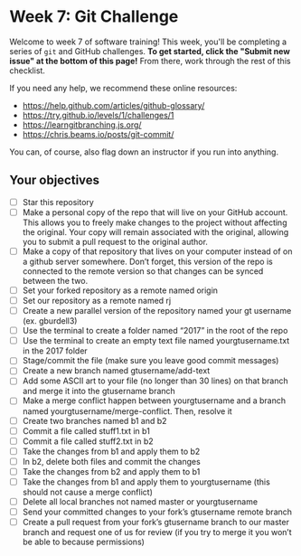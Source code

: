 # Week 7: Git Challenge

Welcome to week 7 of software training! This week, you'll be completing a series of `git` and GitHub challenges. **To get started, click the "Submit new issue" at the bottom of this page!** From there, work through the rest of this checklist.

If you need any help, we recommend these online resources:
- https://help.github.com/articles/github-glossary/
- https://try.github.io/levels/1/challenges/1
- https://learngitbranching.js.org/
- https://chris.beams.io/posts/git-commit/

You can, of course, also flag down an instructor if you run into anything.

## Your objectives
- [ ] Star this repository
- [ ] Make a personal copy of the repo that will live on your GitHub account. This allows you to freely make changes to the project without affecting the original. Your copy will remain associated with the original, allowing you to submit a pull request to the original author.
- [ ] Make a copy of that repository that lives on your computer instead of on a github server somewhere. Don’t forget, this version of the repo is connected to the remote version so that changes can be synced between the two.
- [ ] Set your forked repository as a remote named origin
- [ ] Set our repository as a remote named rj
- [ ] Create a new parallel version of the repository named your gt username (ex. gburdell3)
- [ ] Use the terminal to create a folder named “2017” in the root of the repo
- [ ] Use the terminal to create an empty text file named yourgtusername.txt in the 2017 folder
- [ ] Stage/commit the file (make sure you leave good commit messages)
- [ ] Create a new branch named gtusername/add-text
- [ ] Add some ASCII art to your file (no longer than 30 lines) on that branch and merge it into the gtusername branch
- [ ] Make a merge conflict happen between yourgtusername and a branch named yourgtusername/merge-conflict. Then, resolve it
- [ ] Create two branches named b1 and b2
- [ ] Commit a file called stuff1.txt in b1
- [ ] Commit a file called stuff2.txt in b2
- [ ] Take the changes from b1 and apply them to b2
- [ ] In b2, delete both files and commit the changes
- [ ] Take the changes from b2 and apply them to b1
- [ ] Take the changes from b1 and apply them to yourgtusername (this should not cause a merge conflict)
- [ ] Delete all local branches not named master or yourgtusername
- [ ] Send your committed changes to your fork’s gtusername remote branch
- [ ] Create a pull request from your fork’s gtusername branch to our master branch and request one of us for review (if you try to merge it you won’t be able to because permissions)

